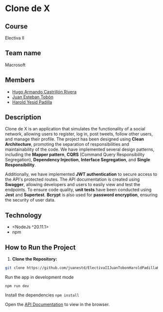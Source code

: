 # Clone de X

## Course
Electiva II

## Team name
Macrosoft

## Members
- [Hugo Armando Castrillón Rivera](https://github.com/HArmandoCRivera)
- [Juan Esteban Tobón](https://github.com/juanestd)
- [Harold Yesid Padilla](https://github.com/hypadilla)

## Description
Clone de X is an application that simulates the functionality of a social network, allowing users to register, log in, post tweets, follow other users, and manage their profile. The project has been designed using **Clean Architecture**, promoting the separation of responsibilities and maintainability of the code. We have implemented several design patterns, including the **Mapper pattern**, **CQRS** (Command Query Responsibility Segregation), **Dependency Injection**, **Interface Segregation**, and **Single Responsibility**.

Additionally, we have implemented **JWT authentication** to secure access to the API's protected routes. The API documentation is created using **Swagger**, allowing developers and users to easily view and test the endpoints. To ensure code quality, **unit tests** have been conducted using **Jest** and **Supertest**. **Bcrypt** is also used for **password encryption**, ensuring the security of user data.

## Technology
- <NodeJs ^20.11.1>
- npm

## How to Run the Project

1. **Clone the Repository:**
```bash
git clone https://github.com/juanestd/ElectivaIIJuanTobonHaroldPadillaHugoCastrillon
```

Run the app in development mode

`npm run dev`

Install the dependencies
`npm install`

Open the [API Documentation](http://localhost:3000/api-docs) to view in the browser.
